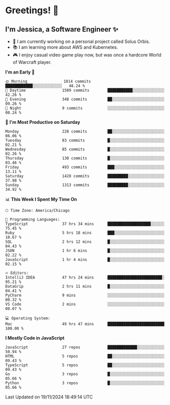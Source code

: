 # Greetings! 🧠

## I'm Jessica, a Software Engineer :sparkles:

- 🌟 I am currently working on a personal project called Solus Orbis.
- 📚 I am learning more about AWS and Kubernetes.
- 🎮 I enjoy casual video game play now, but was once a hardcore World of Warcraft player.

<!--START_SECTION:waka-->
**I'm an Early 🐤** 

```text
🌞 Morning                1814 commits        ████████████░░░░░░░░░░░░░   48.24 % 
🌆 Daytime                1589 commits        ███████████░░░░░░░░░░░░░░   42.26 % 
🌃 Evening                348 commits         ██░░░░░░░░░░░░░░░░░░░░░░░   09.26 % 
🌙 Night                  9 commits           ░░░░░░░░░░░░░░░░░░░░░░░░░   00.24 % 
```
📅 **I'm Most Productive on Saturday** 

```text
Monday                   228 commits         ██░░░░░░░░░░░░░░░░░░░░░░░   06.06 % 
Tuesday                  83 commits          █░░░░░░░░░░░░░░░░░░░░░░░░   02.21 % 
Wednesday                85 commits          █░░░░░░░░░░░░░░░░░░░░░░░░   02.26 % 
Thursday                 130 commits         █░░░░░░░░░░░░░░░░░░░░░░░░   03.46 % 
Friday                   493 commits         ███░░░░░░░░░░░░░░░░░░░░░░   13.11 % 
Saturday                 1428 commits        █████████░░░░░░░░░░░░░░░░   37.98 % 
Sunday                   1313 commits        █████████░░░░░░░░░░░░░░░░   34.92 % 
```


📊 **This Week I Spent My Time On** 

```text
🕑︎ Time Zone: America/Chicago

💬 Programming Languages: 
TypeScript               37 hrs 34 mins      ███████████████████░░░░░░   75.45 % 
Ruby                     5 hrs 18 mins       ███░░░░░░░░░░░░░░░░░░░░░░   10.67 % 
SQL                      2 hrs 12 mins       █░░░░░░░░░░░░░░░░░░░░░░░░   04.43 % 
JSON                     1 hr 6 mins         █░░░░░░░░░░░░░░░░░░░░░░░░   02.22 % 
JavaScript               1 hr 4 mins         █░░░░░░░░░░░░░░░░░░░░░░░░   02.15 % 

🔥 Editors: 
IntelliJ IDEA            47 hrs 24 mins      ████████████████████████░   95.21 % 
DataGrip                 2 hrs 11 mins       █░░░░░░░░░░░░░░░░░░░░░░░░   04.41 % 
PyCharm                  9 mins              ░░░░░░░░░░░░░░░░░░░░░░░░░   00.32 % 
VS Code                  2 mins              ░░░░░░░░░░░░░░░░░░░░░░░░░   00.07 % 

💻 Operating System: 
Mac                      49 hrs 47 mins      █████████████████████████   100.00 % 
```

**I Mostly Code in JavaScript** 

```text
JavaScript               27 repos            █████████████░░░░░░░░░░░░   50.94 % 
HTML                     5 repos             ██░░░░░░░░░░░░░░░░░░░░░░░   09.43 % 
TypeScript               5 repos             ██░░░░░░░░░░░░░░░░░░░░░░░   09.43 % 
Go                       3 repos             █░░░░░░░░░░░░░░░░░░░░░░░░   05.66 % 
Python                   3 repos             █░░░░░░░░░░░░░░░░░░░░░░░░   05.66 % 
```




 Last Updated on 19/11/2024 18:49:14 UTC
<!--END_SECTION:waka-->

<!--
**jessikuh/jessikuh** is a ✨ _special_ ✨ repository because its `README.md` (this file) appears on your GitHub profile.

Here are some ideas to get you started:

- 🔭 I’m currently working on ...
- 🌱 I’m currently learning ...
- 👯 I’m looking to collaborate on ...
- 🤔 I’m looking for help with ...
- 💬 Ask me about ...
- 📫 How to reach me: ...
- 😄 Pronouns: ...
- ⚡ Fun fact: ...
-->

